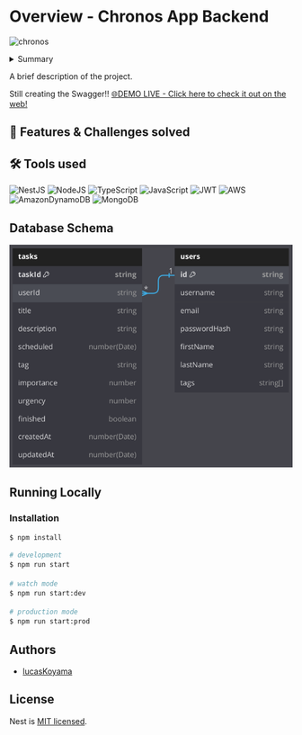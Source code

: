 # Overview - Chronos App Backend
![chronos](https://github.com/lucasKoyama/chronos-backend/assets/121680414/e691c055-47a2-4118-b28d-1fe742da7607)
<!--
Think of the STAR + Hero Journey description for the entire README:
1. Situation: begin with the situation, what it aims to solve, and what the common problem is.
2. Tasks: What were my responsibilities? What challenges were I responsible for?
3. Action: What did I do to solve the challenge?
4. Results: solutions developed, value brought to the company, and users.
-->
<!-- SITUATION / COMMON PROBLEM -->
<details>
  <summary>Summary</summary>

  1. [Overview](https://github.com/lucasKoyama/chronos-backend/blob/main/README.md#overview---chronos-app-backend)
  2. [Features & Challenges solved](https://github.com/lucasKoyama/chronos-backend/blob/main/README.md#-features--challenges-solved)
  3. [Tools used](https://github.com/lucasKoyama/chronos-backend/blob/main/README.md#%EF%B8%8F-tools-used)
  4. [Running Locally](https://github.com/lucasKoyama/chronos-backend/blob/main/README.md#running-the-app)
  5. [Authors](https://github.com/lucasKoyama/chronos-backend/blob/main/README.md#authors)
  6. [License](https://github.com/lucasKoyama/chronos-backend/blob/main/README.md#license)
</details>
<p>
  A brief description of the project.
</p>

Still creating the Swagger!!
<a href="https://chronos-backend.vercel.app/tasks">
🌐DEMO LIVE - Click here to check it out on the web!
</a>

## 📌 Features & Challenges solved
<!-- TASKS / CHALLENGES -->

## 🛠️ Tools used
<!-- ACTION -->
<!-- SKILL_BADGE/NAME: DESCRIPTION WHY IT WAS USED -->

![NestJS](https://img.shields.io/badge/nestjs-%23E0234E.svg?style=for-the-badge&logo=nestjs&logoColor=white)
![NodeJS](https://img.shields.io/badge/node.js-6DA55F?style=for-the-badge&logo=node.js&logoColor=white)
![TypeScript](https://img.shields.io/badge/typescript-%23007ACC.svg?style=for-the-badge&logo=typescript&logoColor=white)
![JavaScript](https://img.shields.io/badge/javascript-%23323330.svg?style=for-the-badge&logo=javascript&logoColor=%23F7DF1E)
![JWT](https://img.shields.io/badge/JWT-black?style=for-the-badge&logo=JSON%20web%20tokens)
![AWS](https://img.shields.io/badge/AWS-%23FF9900.svg?style=for-the-badge&logo=amazon-aws&logoColor=white)
![AmazonDynamoDB](https://img.shields.io/badge/Amazon%20DynamoDB-4053D6?style=for-the-badge&logo=Amazon%20DynamoDB&logoColor=white)
![MongoDB](https://img.shields.io/badge/MongoDB-%234ea94b.svg?style=for-the-badge&logo=mongodb&logoColor=white)


## Database Schema
![dbschema](https://github.com/lucasKoyama/chronos-backend/blob/main/database_schema.png)

## Running Locally

### Installation
```bash
$ npm install
```

```bash
# development
$ npm run start

# watch mode
$ npm run start:dev

# production mode
$ npm run start:prod
```

## Authors
- [lucasKoyama](https://lucaskoyama.dev/)

## License
Nest is [MIT licensed](LICENSE).
